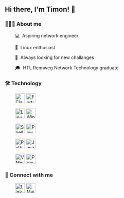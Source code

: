 ## Hi there, I'm Timon! 👋

### 👨🏻‍💻 About me

&nbsp;&nbsp;&nbsp;&nbsp;&nbsp;&nbsp;&nbsp;&nbsp;💻&nbsp;&nbsp;Aspiring network engineer

&nbsp;&nbsp;&nbsp;&nbsp;&nbsp;&nbsp;&nbsp;&nbsp;🐧&nbsp;&nbsp;Linux enthusiast

&nbsp;&nbsp;&nbsp;&nbsp;&nbsp;&nbsp;&nbsp;&nbsp;🌱&nbsp;&nbsp;Always looking for new challanges

&nbsp;&nbsp;&nbsp;&nbsp;&nbsp;&nbsp;&nbsp;&nbsp;🎓&nbsp;&nbsp;HTL Rennweg Network Technology graduate 



### 🛠 Technology

<p style="padding:0px" width="800">
&nbsp;&nbsp;&nbsp;&nbsp;&nbsp;&nbsp;&nbsp;&nbsp;<img alt="Cisco" src="https://img.shields.io/badge/Cisco-121011?style=for-the-badge&logo=cisco&logoColor=1BA0D7" height="30" style="align:left;margin:0px;" />
<img alt="Fortinet" src="https://img.shields.io/badge/Fortinet-121011?style=for-the-badge&logo=fortinet&logoColor=EE3124" height="30" style="align:right;margin:0px;" />

&nbsp;&nbsp;&nbsp;&nbsp;&nbsp;&nbsp;&nbsp;&nbsp;<img alt="Linux" src="https://img.shields.io/badge/Linux-121011?style=for-the-badge&logo=linux&logoColor=FCC624" height="30" style="align:left;margin:0px;" />
<img alt="Windows" src="https://img.shields.io/badge/Windows-121011?style=for-the-badge&logo=windows&logoColor=0078D6" height="30" style="align:right;margin:0px;" />

&nbsp;&nbsp;&nbsp;&nbsp;&nbsp;&nbsp;&nbsp;&nbsp;<img alt="Shell" src="https://img.shields.io/badge/Shell-121011?style=for-the-badge&logo=gnu-bash&logoColor=4EAA25" height="30" style="align:left;margin:0px;" />
<img alt="PowerShell" src="https://img.shields.io/badge/PowerShell-121011?style=for-the-badge&logo=powershell&logoColor=5391FE" height="30" style="align:right;margin:0px;" />

&nbsp;&nbsp;&nbsp;&nbsp;&nbsp;&nbsp;&nbsp;&nbsp;<img alt="Python" src="https://img.shields.io/badge/Python-121011?style=for-the-badge&logo=python&logoColor=3776AB" height="30" style="align:left;margin:0px;" />
<img alt="Java" src="https://img.shields.io/badge/Java-121011?style=for-the-badge&logo=oracle&logoColor=F80000" height="30" style="align:right;margin:0px;" />

&nbsp;&nbsp;&nbsp;&nbsp;&nbsp;&nbsp;&nbsp;&nbsp;<img alt="VMware" src="https://img.shields.io/badge/VMware-121011?style=for-the-badge&logo=vmware&logoColor=607078" height="30" style="align:left;margin:0px;" />
<img alt="Proxmox" src="https://img.shields.io/badge/Proxmox-121011?style=for-the-badge&logo=proxmox&logoColor=E57000" height="30" style="align:right;margin:0px;" />
</p>



### 🤝 Connect with me
&nbsp;&nbsp;&nbsp;&nbsp;&nbsp;&nbsp;&nbsp;&nbsp;<a href="https://www.linkedin.com/in/timon-schwarz/"><img alt="LinkedIn" src="https://img.shields.io/badge/LinkedIn-121011?style=for-the-badge&logo=linkedin&logoColor=0A66C2" height="30" /></a>
<a href="mailto:timon.general@gmail.com"><img alt="Mail" src="https://img.shields.io/badge/Mail-121011?style=for-the-badge&logo=gmail&logoColor=EA4335" height="30" /></a>
